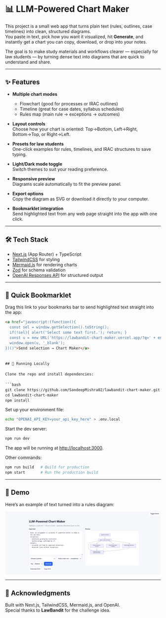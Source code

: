 # 📊 LLM-Powered Chart Maker

This project is a small web app that turns plain text (rules, outlines, case timelines) into clean, structured diagrams.  
You paste in text, pick how you want it visualized, hit **Generate**, and instantly get a chart you can copy, download, or drop into your notes.

The goal is to make study materials and workflows clearer — especially for law students — by turning dense text into diagrams that are quick to understand and share.

---

## ✨ Features

- **Multiple chart modes**  
  - Flowchart (good for processes or IRAC outlines)  
  - Timeline (great for case dates, syllabus schedules)  
  - Rules map (main rule → exceptions → outcomes)

- **Layout controls**  
  Choose how your chart is oriented: Top→Bottom, Left→Right, Bottom→Top, or Right→Left.

- **Presets for law students**  
  One-click examples for rules, timelines, and IRAC structures to save typing.

- **Light/Dark mode toggle**  
  Switch themes to suit your reading preference.

- **Responsive preview**  
  Diagrams scale automatically to fit the preview panel.

- **Export options**  
  Copy the diagram as SVG or download it directly to your computer.

- **Bookmarklet integration**  
  Send highlighted text from any web page straight into the app with one click.

---

## 🛠 Tech Stack

- [Next.js](https://nextjs.org/) (App Router) + TypeScript  
- [TailwindCSS](https://tailwindcss.com/) for styling  
- [Mermaid.js](https://mermaid-js.github.io/) for rendering charts  
- [Zod](https://zod.dev/) for schema validation  
- [OpenAI Responses API](https://platform.openai.com/) for structured output

---

## 🔖 Quick Bookmarklet

Drag this link to your bookmarks bar to send highlighted text straight into the app:

```html
<a href="javascript:(function(){
  const sel = window.getSelection().toString();
  if(!sel){ alert('Select some text first.'); return; }
  const u = new URL('https://lawbandit-chart-maker.vercel.app/?q=' + encodeURIComponent(sel));
  window.open(u, '_blank');
})()">Send selection → Chart Maker</a>


## 🚀 Running Locally

Clone the repo and install dependencies:

```bash
git clone https://github.com/SandeepMishra02/lawbandit-chart-maker.git
cd lawbandit-chart-maker
npm install
```

Set up your environment file:

```bash
echo "OPENAI_API_KEY=your_api_key_here" > .env.local
```

Start the dev server:

```bash
npm run dev
```

The app will be running at [http://localhost:3000](http://localhost:3000).

Other commands:

```bash
npm run build   # Build for production
npm start       # Run the production build
```

---

## 📸 Demo

Here’s an example of text turned into a rules diagram:

![Demo](./Demo.png)

---

## 🙏 Acknowledgments

Built with Next.js, TailwindCSS, Mermaid.js, and OpenAI.  
Special thanks to **LawBandit** for the challenge idea.


